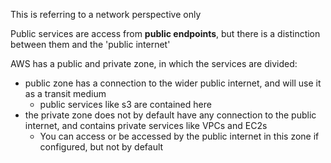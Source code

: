 This is referring to a network perspective only

Public services are access from **public endpoints**, but there is a distinction between them and the 'public internet'

AWS has a public and private zone, in which the services are divided:
- public zone has a connection to the wider public internet, and will use it as a transit medium
	- public services like s3 are contained here
- the private zone does not by default have any connection to the public internet, and contains private services like VPCs and EC2s
	- You can access or be accessed by the public internet in this zone if configured, but not by default